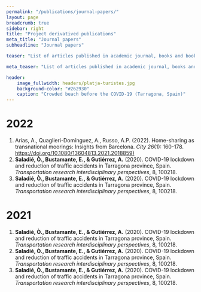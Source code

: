 ```yaml
---
permalink: "/publications/journal-papers/"
layout: page
breadcrumb: true
sidebar: right
title: "Project derivatived publications"
meta_title: "Journal papers"
subheadline: "Journal papers"

teaser: "List of articles published in academic journal, books and book chapters." 

meta_teaser: "List of articles published in academic journal, books and book chapters."

header:
    image_fullwidth: headers/platja-turistes.jpg
    background-color: "#262930"
    caption: "Crowded beach before the COVID-19 (Tarragona, Spain)"
---
```


# 2022

1. Arias, A., Quaglieri-Domínguez, A., Russo, A.P. (2022). Home-sharing as transnational moorings: Insights from Barcelona. *City 26*(1): 160-178. [https://doi.org/10.1080/13604813.2021.2018859)](https://doi.org/10.1080/13604813.2021.2018859)
1. **Saladié, Ò., Bustamante, E., & Gutiérrez, A.** (2020). COVID-19 lockdown and reduction of traffic accidents in Tarragona province, Spain. *Transportation research interdisciplinary perspectives*, 8, 100218.
1. **Saladié, Ò., Bustamante, E., & Gutiérrez, A.** (2020). COVID-19 lockdown and reduction of traffic accidents in Tarragona province, Spain. *Transportation research interdisciplinary perspectives*, 8, 100218.


# 2021

1. **Saladié, Ò., Bustamante, E., & Gutiérrez, A.** (2020). COVID-19 lockdown and reduction of traffic accidents in Tarragona province, Spain. *Transportation research interdisciplinary perspectives*, 8, 100218.
1. **Saladié, Ò., Bustamante, E., & Gutiérrez, A.** (2020). COVID-19 lockdown and reduction of traffic accidents in Tarragona province, Spain. *Transportation research interdisciplinary perspectives*, 8, 100218.
1. **Saladié, Ò., Bustamante, E., & Gutiérrez, A.** (2020). COVID-19 lockdown and reduction of traffic accidents in Tarragona province, Spain. *Transportation research interdisciplinary perspectives*, 8, 100218.
